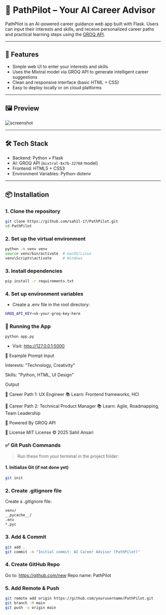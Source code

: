 # 🚀 PathPilot – Your AI Career Advisor

PathPilot is an AI-powered career guidance web app built with Flask. Users can input their interests and skills, and receive personalized career paths and practical learning steps using the [GROQ API](https://console.groq.com/).

---

## 🧠 Features

- Simple web UI to enter your interests and skills
- Uses the Mixtral model via GROQ API to generate intelligent career suggestions
- Clean and responsive interface (basic HTML + CSS)
- Easy to deploy locally or on cloud platforms

---

## 🖼️ Preview

![screenshot](preview.png) <!-- Add a screenshot here -->

---

## 🛠️ Tech Stack

- Backend: Python + Flask
- AI: GROQ API (`mixtral-8x7b-32768` model)
- Frontend: HTML5 + CSS3
- Environment Variables: Python-dotenv

---

## 📦 Installation

### 1. Clone the repository

```bash
git clone https://github.com/sah1l-17/PathPilot.git
cd PathPilot
```
### 2. Set up the virtual environment

```bash
python -m venv venv
source venv/bin/activate  # macOS/Linux
venv\Scripts\activate     # Windows
```
### 3. Install dependencies
```bash
pip install -r requirements.txt
```
### 4. Set up environment variables

 - Create a .env file in the root directory:
```bash
GROQ_API_KEY=sk-your-groq-key-here
```

### 🚀 Running the App

```bash
python app.py
```

 - Visit: http://127.0.0.1:5000

🧪 Example Prompt
Input

Interests: "Technology, Creativity"

Skills: "Python, HTML, UI Design"

Output

🎯 Career Path 1: UX Engineer
📚 Learn: Frontend frameworks, HCI

🎯 Career Path 2: Technical Product Manager
📚 Learn: Agile, Roadmapping, Team Leadership

🤖 Powered By
GROQ API

📄 License
MIT License © 2025 Sahil Ansari

### ✅ Git Push Commands

> Run these from your terminal in the project folder:

#### 1. Initialize Git (if not done yet)
```bash
git init
```
### 2. Create .gitignore file

Create a .gitignore file:

``` bash
venv/
__pycache__/
.env
*.pyc
```
### 3. Add & Commit
```bash
git add .
git commit -m "Initial commit: AI Career Advisor (PathPilot)"
```

### 4. Create GitHub Repo

Go to: https://github.com/new
Repo name: PathPilot

### 5. Add Remote & Push
```bash
git remote add origin https://github.com/yourusername/PathPilot.git
git branch -M main
git push -u origin main
```

